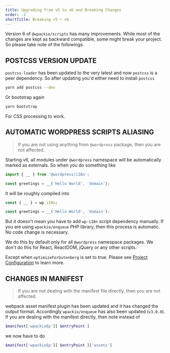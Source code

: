 ```yaml
---
title: Upgrading from v5 to v6 and Breaking Changes
order: -2
shortTitle: Breaking v5 ➡️ v6
---
```


Version 6 of `@wpackio/scripts` has many improvements. While most of the changes
are kept as backward compatible, some might break your project. So please take
note of the followings.

## POSTCSS VERSION UPDATE

`postcss-loader` has been updated to the very latest and now `postcss` is a peer
dependency. So after updating you'd either need to install `postcss`

```bash
yarn add postcss --dev
```

Or bootstrap again

```bash
yarn bootstrap
```

For CSS processing to work.

## AUTOMATIC WORDPRESS SCRIPTS ALIASING

> If you are not using anything from `@wordpress` package, then you are not
> affected.

Starting v6, all modules under `@wordpress` namespace will be automatically
marked as externals. So when you do something like

```js
import { __ } from '@wordpress/i18n';

const greetings = __('Hello World', 'domain');
```

It will be roughly compiled into

```js
const { __ } = wp.i18n;

const greetings = __('Hello World', 'domain');
```

But it doesn't mean you have to add `wp-i18n` script dependency manually. If you
are using `wpackio/enqueue` PHP library, then this process is automatic. No code
change is necessary.

We do this by default only for all `@wordpress` namespace packages. We don't do
this for React, ReactDOM, jQuery or any other scripts.

Except when `optimizeForGutenberg` is set to true. Please see
[Project Configuration](/apis/project-configuration/#optimizeforgutenberg-boolean)
to learn more.

## CHANGES IN MANIFEST

> If you are not dealing with the manifest file directly, then you are not
> affected.

webpack asset manifest plugin has been updated and it has changed the output
format. Accordingly `wpackio/enqueue` has also been updated (`v3.0.0`). If you
are dealing with the manifest directly, then note instead of

```php
$manifest['wpackioEp'][ $entryPoint ]
```

we now have to do

```php
$manifest['wpackioEp'][ $entryPoint ]['assets']
```
